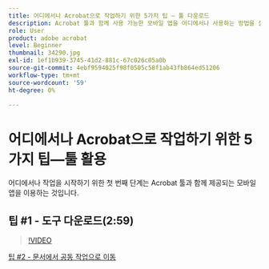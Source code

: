 ```yaml
---
title: 어디에서나 Acrobat으로 작업하기 위한 5가지 팁 — 툴 다운로드
description: Acrobat 툴과 함께 사용 가능한 모바일 앱을 어디에서나 사용하는 방법을 살펴보세요
role: User
product: adobe acrobat
level: Beginner
thumbnail: 34290.jpg
exl-id: 1ef1b939-3745-41d2-881c-67c026c05a0b
source-git-commit: 4ebf9594025f98f0505c58f1ab43fb864ed51206
workflow-type: tm+mt
source-wordcount: '59'
ht-degree: 0%

---
```


# 어디에서나 Acrobat으로 작업하기 위한 5가지 팁—툴 활용

어디에서나 작업을 시작하기 위한 첫 번째 단계는 Acrobat 툴과 함께 제공되는 모바일 앱을 이용하는 것입니다.

## 팁 #1 - 도구 다운로드(2:59)

>[!VIDEO](https://video.tv.adobe.com/v/34290?quality=12&learn=on&hidetitle=true)

[팁 #2 - 문서에서 공동 작업으로 이동](collaborate-on-documents.md)